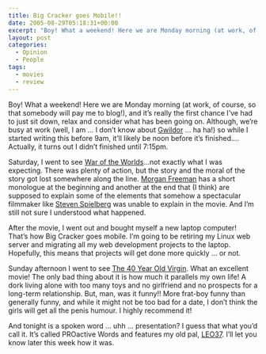 ```yaml
---
title: Big Cracker goes Mobile!!
date: 2005-08-29T05:18:31+00:00
excerpt: "Boy! What a weekend! Here we are Monday morning (at work, of course,so that somebody will pay me to blog!), and it's"
layout: post
categories:
  - Opinion
  - People
tags:
  - movies
  - review
---
```

Boy! What a weekend! Here we are Monday morning (at work, of course, so that somebody will pay me to blog!), and it&#8217;s really the first chance I&#8217;ve had to just sit down, relax and consider what has been going on. Although, we&#8217;re busy at work (well, I am &#8230; I don&#8217;t know about [Gwildor](http://gwild0r.tumblr.com/) &#8230; ha ha!) so while I started writing this before 9am, it&#8217;ll likely be noon before it&#8217;s finished&#8230;. Actually, it turns out I didn&#8217;t finished until 7:15pm.

Saturday, I went to see [War of the Worlds](http://www.imdb.com/title/tt0407304/)&#8230;not exactly what I was expecting. There was plenty of action, but the story and the moral of the story got lost somewhere along the line. [Morgan Freeman](http://www.imdb.com/name/nm0000151/) has a short monologue at the beginning and another at the end that (I think) are supposed to explain some of the elements that somehow a spectacular filmmaker like [Steven Spielberg](http://www.imdb.com/name/nm0000229/) was unable to explain in the movie. And I&#8217;m still not sure I understood what happened.

After the movie, I went out and bought myself a new laptop computer! That&#8217;s how Big Cracker goes mobile. I&#8217;m going to be retiring my Linux web server and migrating all my web development projects to the laptop. Hopefully, this means that projects will get done more quickly &#8230; or not.

Sunday afternoon I went to see [The 40 Year Old Virgin](http://www.imdb.com/title/tt0405422/). What an excellent movie! The only bad thing about it is how much it parallels my own life! A dork living alone with too many toys and no girlfriend and no prospects for a long-term relationship. But, man, was it funny!! More frat-boy funny than generally funny, and while it might not be too bad for a date, I don&#8217;t think the girls will get all the penis humour. I highly recommend it!

And tonight is a spoken word &#8230; uhh &#8230; presentation? I guess that what you&#8217;d call it. It&#8217;s called PROactive Words and features my old pal, [LEO37](http://www.ppfhouse.com/leo37/). I&#8217;ll let you know later this week how it was.